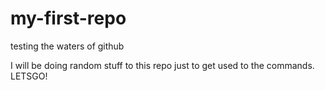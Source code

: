 # my-first-repo
testing the waters of github

I will be doing random stuff to this repo just to get used to the commands.
LETSGO!
